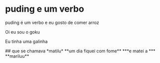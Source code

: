 # puding e um verbo
puding é um verbo e eu gosto de comer
arroz
<p> Oi eu sou o goku</p>
<p> Eu tinha uma galinha <p>
## que se chamava 
*matilu*
**um dia fiquei com fome**
***e matei a ***
**mariluu**
